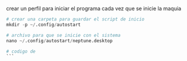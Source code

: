 crear un perfil para iniciar el programa cada vez que se inicie la maquia 

````python
# crear una carpeta para guardar el script de inicio
mkdir -p ~/.config/autostart

# archivo para que se inicie con el sistema
nano ~/.config/autostart/neptune.desktop

# codigo de
```